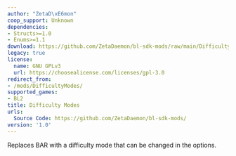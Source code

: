 ```yaml
---
author: "ZetaD\xE6mon"
coop_support: Unknown
dependencies:
- Structs>=1.0
- Enums>=1.1
download: https://github.com/ZetaDaemon/bl-sdk-mods/raw/main/DifficultyModes/DifficultyModes.zip
legacy: true
license:
  name: GNU GPLv3
  url: https://choosealicense.com/licenses/gpl-3.0
redirect_from:
- /mods/DifficultyModes/
supported_games:
- BL2
title: Difficulty Modes
urls:
  Source Code: https://github.com/ZetaDaemon/bl-sdk-mods/
version: '1.0'
---
```

Replaces BAR with a difficulty mode that can be changed in the options.